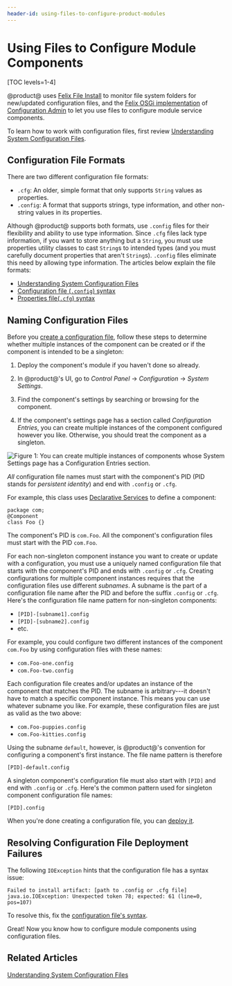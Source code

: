 ```yaml
---
header-id: using-files-to-configure-product-modules
---
```


# Using Files to Configure Module Components

[TOC levels=1-4]

@product@ uses 
[Felix File Install](http://felix.apache.org/documentation/subprojects/apache-felix-file-install.html)
to monitor file system folders for new/updated configuration files, and the
[Felix OSGi implementation](http://felix.apache.org/)
of
[Configuration Admin](http://felix.apache.org/documentation/subprojects/apache-felix-config-admin.html)
to let you use files to configure module service components. 

To learn how to work with configuration files, first review 
[Understanding System Configuration Files](/docs/7-1/user/-/knowledge_base/u/understanding-system-configuration-files). 

## Configuration File Formats

There are two different configuration file formats: 

-   `.cfg`: An older, simple format that only supports `String` values as 
    properties. 
-   `.config`: A format that supports strings, type information, and other
    non-string values in its properties. 

Although @product@ supports both formats, use `.config` files for their
flexibility and ability to use type information. Since `.cfg` files lack type
information, if you want to store anything but a `String`, you must use properties
utility classes to cast `String`s to intended types (and you must carefully
document properties that aren't `String`s). `.config` files eliminate this need by
allowing type information. The articles below explain the file formats: 

-   [Understanding System Configuration Files](/docs/7-1/user/-/knowledge_base/u/understanding-system-configuration-files)
-   [Configuration file (`.config`) syntax](https://sling.apache.org/documentation/bundles/configuration-installer-factory.html#configuration-files-config)
-   [Properties file(`.cfg`) syntax](https://sling.apache.org/documentation/bundles/configuration-installer-factory.html#property-files-cfg)

## Naming Configuration Files

Before you
[create a configuration file](/docs/7-1/user/-/knowledge_base/u/creating-configuration-files),
follow these steps to determine whether multiple instances of the component can
be created or if the component is intended to be a singleton:

1.  Deploy the component's module if you haven't done so already. 

2.  In @product@'s UI, go to *Control Panel* &rarr; *Configuration* &rarr; 
    *System Settings*. 

3.  Find the component's settings by searching or browsing for the component. 

4.  If the component's settings page has a section called *Configuration 
    Entries*, you can create multiple instances of the component configured 
    however you like. Otherwise, you should treat the component as a singleton. 

![Figure 1: You can create multiple instances of components whose System Settings page has a *Configuration Entries* section.](../../images/system-settings-page-lists-configuration-entries.png)

*All* configuration file names must start with the component's PID (PID stands
for *persistent identity*) and end with `.config` or `.cfg`. 

For example, this class uses 
[Declarative Services](/docs/7-1/tutorials/-/knowledge_base/t/osgi-services-and-dependency-injection-with-declarative-services) 
to define a component:

    package com;
    @Component
    class Foo {}

The component's PID is `com.Foo`. All the component's configuration files must
start with the PID `com.Foo`. 

For each non-singleton component instance you want to create or update with a
configuration, you must use a uniquely named configuration file that starts with
the component's PID and ends with `.config` or `.cfg`. Creating configurations
for multiple component instances requires that the configuration files use
different *subnames*. A subname is the part of a configuration file name after
the PID and before the suffix `.config` or `.cfg`. Here's the configuration file
name pattern for non-singleton components: 

-   `[PID]-[subname1].config`
-   `[PID]-[subname2].config`
-   etc. 

For example, you could configure two different instances of the component 
`com.Foo` by using configuration files with these names: 

-   `com.Foo-one.config`
-   `com.Foo-two.config`

Each configuration file creates and/or updates an instance of the component that
matches the PID. The subname is arbitrary---it doesn't have to match a specific
component instance. This means you can use whatever subname you like. For
example, these configuration files are just as valid as the two above: 

-   `com.Foo-puppies.config`
-   `com.Foo-kitties.config`

Using the subname `default`, however, is @product@'s convention for configuring 
a component's first instance. The file name pattern is therefore 

    [PID]-default.config

A singleton component's configuration file must also start with `[PID]` and end
with `.config` or `.cfg`. Here's the common pattern used for singleton component
configuration file names: 

    [PID].config

When you're done creating a configuration file, you can
[deploy it](/docs/7-1/user/-/knowledge_base/u/understanding-system-configuration-files#deploying-a-configuration-file). 

## Resolving Configuration File Deployment Failures

The following `IOException` hints that the configuration file has a syntax
issue: 

    Failed to install artifact: [path to .config or .cfg file]
    java.io.IOException: Unexpected token 78; expected: 61 (line=0, pos=107)

To resolve this, fix the 
[configuration file's syntax](#configuration-file-formats). 

Great! Now you know how to configure module components using configuration 
files. 

## Related Articles

[Understanding System Configuration Files](/docs/7-1/user/-/knowledge_base/u/understanding-system-configuration-files)
